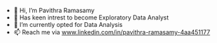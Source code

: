 - 👋 Hi, I’m Pavithra Ramasamy
- 👀 Has keen intrest to become Exploratory Data Analyst
- 🌱 I’m currently opted for Data Analysis
- 📫 Reach me via www.linkedin.com/in/pavithra-ramasamy-4aa451177

<!---
pavithraram2002/pavithraram2002 is a ✨ special ✨ repository because its `README.md` (this file) appears on your GitHub profile.
You can click the Preview link to take a look at your changes.
--->
